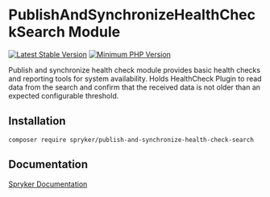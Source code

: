 # PublishAndSynchronizeHealthCheckSearch Module
[![Latest Stable Version](https://poser.pugx.org/spryker/publish-and-synchronize-health-check-search/v/stable.svg)](https://packagist.org/packages/spryker/publish-and-synchronize-health-check-search)
[![Minimum PHP Version](https://img.shields.io/badge/php-%3E%3D%207.4-8892BF.svg)](https://php.net/)

Publish and synchronize health check module provides basic health checks and reporting tools for system availability.
Holds HealthCheck Plugin to read data from the search and confirm that the received data is not older than an expected configurable threshold.

## Installation

```
composer require spryker/publish-and-synchronize-health-check-search
```

## Documentation

[Spryker Documentation](https://docs.spryker.com)
